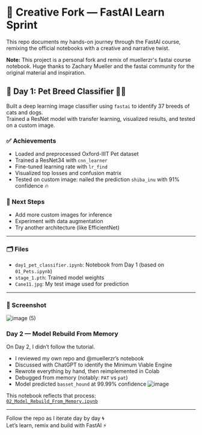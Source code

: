 # 🧠 Creative Fork — FastAI Learn Sprint

This repo documents my hands-on journey through the FastAI course, remixing the official notebooks with a creative and narrative twist.

**Note:** This project is a personal fork and remix of muellerzr's fastai course notebook.
Huge thanks to Zachary Mueller and the fastai community for the original material and inspiration.

## 📓 Day 1: Pet Breed Classifier 🐶🐱

Built a deep learning image classifier using `fastai` to identify 37 breeds of cats and dogs.  
Trained a ResNet model with transfer learning, visualized results, and tested on a custom image.

### ✅ Achievements
- Loaded and preprocessed Oxford-IIIT Pet dataset
- Trained a ResNet34 with `cnn_learner`
- Fine-tuned learning rate with `lr_find`
- Visualized top losses and confusion matrix
- Tested on custom image: nailed the prediction `shiba_inu` with 91% confidence 🔥

### 🧪 Next Steps
- Add more custom images for inference
- Experiment with data augmentation
- Try another architecture (like EfficientNet)

---

### 🗂️ Files
- `day1_pet_classifier.ipynb`: Notebook from Day 1 (based on `01_Pets.ipynb`)
- `stage_1.pth`: Trained model weights
- `Cane11.jpg`: My test image used for prediction

---

### 📸 Screenshot

![image (5)](https://github.com/user-attachments/assets/4b21c201-bb1a-4f94-88a1-6758b43e25fc)

### Day 2 — Model Rebuild From Memory

On Day 2, I didn’t follow the tutorial.

- I reviewed my own repo and @muellerzr’s notebook  
- Discussed with ChatGPT to identify the Minimum Viable Engine  
- Rewrote everything by hand, then reimplemented in Colab  
- Debugged from memory (notably: `PAT` vs `pat`)  
- Model predicted `basset_hound` at 99.99% confidence
  ![image](https://github.com/user-attachments/assets/5c291f48-7554-4ae0-8f1e-da234d78f9cb)


This notebook reflects that process:  
[`02_Model_Rebuild_From_Memory.ipynb`](./02_Model_Rebuild_From_Memory.ipynb)

---

Follow the repo as I iterate day by day 🌀  
Let’s learn, remix and build with FastAI ⚡

